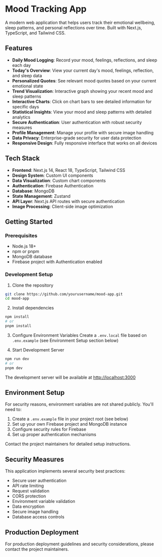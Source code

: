 # Mood Tracking App

A modern web application that helps users track their emotional wellbeing, sleep patterns, and personal reflections over time. Built with Next.js, TypeScript, and Tailwind CSS.

## Features

- **Daily Mood Logging**: Record your mood, feelings, reflections, and sleep each day
- **Today's Overview**: View your current day's mood, feelings, reflection, and sleep data
- **Personalized Quotes**: See relevant mood quotes based on your current emotional state
- **Trend Visualization**: Interactive graph showing your recent mood and sleep patterns
- **Interactive Charts**: Click on chart bars to see detailed information for specific days
- **Statistical Insights**: View your mood and sleep patterns with detailed analytics
- **Secure Authentication**: User authentication with robust security measures
- **Profile Management**: Manage your profile with secure image handling
- **Data Privacy**: Enterprise-grade security for user data protection
- **Responsive Design**: Fully responsive interface that works on all devices

## Tech Stack

- **Frontend**: Next.js 14, React 18, TypeScript, Tailwind CSS
- **Design System**: Custom UI components
- **Data Visualization**: Custom chart components
- **Authentication**: Firebase Authentication
- **Database**: MongoDB
- **State Management**: Zustand
- **API Layer**: Next.js API routes with secure authentication
- **Image Processing**: Client-side image optimization

## Getting Started

### Prerequisites

- Node.js 18+ 
- npm or pnpm
- MongoDB database
- Firebase project with Authentication enabled

### Development Setup

1. Clone the repository
```bash
git clone https://github.com/yourusername/mood-app.git
cd mood-app
```

2. Install dependencies
```bash
npm install
# or
pnpm install
```

3. Configure Environment Variables
Create a `.env.local` file based on `.env.example` (see Environment Setup section below)

4. Start Development Server
```bash
npm run dev
# or
pnpm dev
```

The development server will be available at [http://localhost:3000](http://localhost:3000)

## Environment Setup

For security reasons, environment variables are not shared publicly. You'll need to:

1. Create a `.env.example` file in your project root (see below)
2. Set up your own Firebase project and MongoDB instance
3. Configure security rules for Firebase
4. Set up proper authentication mechanisms

Contact the project maintainers for detailed setup instructions.

## Security Measures

This application implements several security best practices:

- Secure user authentication
- API rate limiting
- Request validation
- CORS protection
- Environment variable validation
- Data encryption
- Secure image handling
- Database access controls

## Production Deployment

For production deployment guidelines and security considerations, please contact the project maintainers.

